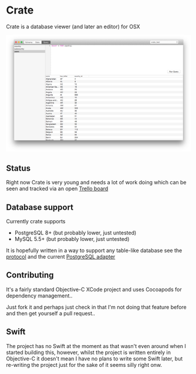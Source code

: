 # Crate
Crate is a database viewer (and later an editor) for OSX

![Screenshot](https://raw.githubusercontent.com/arbarlow/crate/master/screens/screen1.png)

## Status

Right now Crate is very young and needs a lot of work doing which can be seen and tracked via an open [Trello board](https://trello.com/b/giqJQwWP/crate)

## Database support

Currently crate supports

 - PostgreSQL 8+ (but probably lower, just untested)
 - MySQL 5.5+ (but probably lower, just untested)

It is hopefully written in a way to support any table-like database see the [protocol](https://github.com/arbarlow/crate/blob/master/Crate/Classes/DBProtocols.h) and the current [PostgreSQL adapter](https://github.com/arbarlow/crate/blob/master/Crate/Classes/PostgreSQLAdapter.m)

## Contributing

It's a fairly standard Objective-C XCode project and uses Cocoapods for dependency management..

Just fork it and perhaps just check in that I'm not doing that feature before and then get yourself a pull request..

## Swift

The project has no Swift at the moment as that wasn't even around when I started building this, however, whilst the project is written entirely in Objective-C it doesn't mean I have no plans to write some Swift later, but re-writing the project just for the sake of it seems silly right onw.
